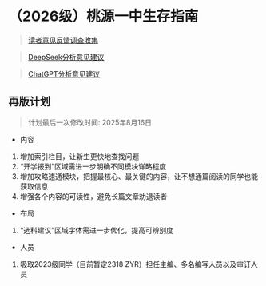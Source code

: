 # （2026级）桃源一中生存指南

> [读者意见反馈调查收集](https://docs.qq.com/sheet/DUVNITEdreVpFTkN6?tab=ss_d64ex2)

> [DeepSeek分析意见建议](./suggestion_deepseek.md)

> [ChatGPT分析意见建议](./suggestion_chatgpt.md)

## 再版计划

> 计划最后一次修改时间: 2025年8月16日

- 内容
1. 增加索引栏目，让新生更快地查找问题
2. “开学报到”区域需进一步明确不同模块详略程度
3. 增加攻略速通模块，把握最核心、最关键的内容，让不想通篇阅读的同学也能获取信息
4. 增强各个内容的可读性，避免长篇文章劝退读者

- 布局
1. “选科建议”区域字体需进一步优化，提高可辨别度

- 人员
1. 吸取2023级同学（目前暂定2318 ZYR）担任主编、多名编写人员以及审订人员